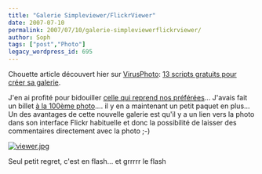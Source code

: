 ```yaml
---
title: "Galerie Simpleviewer/FlickrViewer"
date: 2007-07-10
permalink: 2007/07/10/galerie-simpleviewerflickrviewer/
author: Soph
tags: ["post","Photo"]
legacy_wordpress_id: 695
---
```


Chouette article découvert hier sur [VirusPhoto](http://www.virusphoto.com/): [13 scripts gratuits pour créer sa galerie](http://www.virusphoto.com/10162-13-scripts-gratuits-pour-creer-sa-galerie-photo-sur-son-site-avec-captures-et-demos.html).

J'en ai profité pour bidouiller [celle qui reprend nos préférées](http://64k.be/flickr/)... J'avais fait un billet [à la 100ème photo](http://64k.be/2007/04/12/100-photos/).... il y en a maintenant un petit paquet en plus... Un des avantages de cette nouvelle galerie est qu'il y a un lien vers la photo dans son interface Flickr habituelle et donc la possibilité de laisser des commentaires directement avec la photo ;-)

<!-- excerpt -->

<a href="http://64k.be/flickr/" title="viewer.jpg"><img src="https://64k.be/wp-content/uploads/2007/07/viewer.jpg" alt="viewer.jpg" /></a>

Seul petit regret, c'est en flash... et grrrrr le flash
